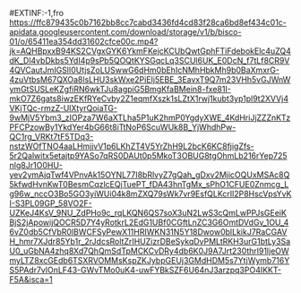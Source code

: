 #EXTINF:-1,fro
https://ffc879435c0b7162bb8cc7cabd3436fd4cd83f28ca6bd8ef434c01c-apidata.googleusercontent.com/download/storage/v1/b/bisco-01/o/65411ea354dd31602cfce00c.mp4?jk=AQHBpxxB94KS2CVgxGYK6YkmFKejcKCUbQwtGphFTiFdebokElc4uZQ4dK_Dl4vbDkbs5YdI4p9sPb5QOQtKYSGqcLq3SCUl6UK_E0DcN_f7tLf8CR9V4QVCautJmIGSlI0UtjsZoLUSwwG6dHm0bEhIcNMhHbkMh9b0BaXmxrG-4zuVtbsM67QXOa8lsLHU3skWxe2PiEIj5EBE_3EavxT9Q7m23VHh5vGJWnWymGtSUSLeKZgfiRN6wkTJu8agpiG5BmgKfaBMein8-fxe81I-mkO7Z6gats8iwzEKfRYeCvby2Z1eqmfXszk1sLZtX1rwj1kubt3yp1pl9t2XVVj4VKjTQc-rmzZ-UlXtyrQoiaTG-9wMjV5Ybm3_zIOPza7W6aXTLha5P1uK2hmP0YgdyXWE_4KdHriJjZZZnKTzPFCPzowBy1YkdYer4bG66t8iTtNoP6ScuWUk8B_YjWhdhPw-QC1rg_VRKt7tF5TDq3-nstzWOfTNO4aaLHmjjvV1p6LKhZT4V5YrZhH9L2bcK6KC8fjigZfs-5r2Qalwitx5etajtp9YASo7qRS0DAUt0p5MkoT3OBUG8tgOhmLb216rYep725nIg8Jr1O0HU-yev2ymAjqTwf4VPnvAk15OYNL77I8bRlvyZ7gQah_gDxv2MjicOQUxMSAc8Q5kfwdHvnKwT0BesmCqzlcEQjTuePT_fDA43hnTgMx_sPhO1CFUE0Znmcg_Lg96w_nccO3Bo5GO3yiWUi04k8mZXQ79sWk7vr9EsfQLKcrIl2P8HscVpsYvKI-S3PL09GP_58VO2F-UZKeJ4KsV_9NU_ZdPHo9c_rqLKQN6QS7soX3uN2LwS3cQmLwPPJsGEeiKBjS2jApowijQOCR5D7Y4yRotkrL2EdG1UBf0CGftLnZC3G6OmtDVdGv_1OU_46vZ0db5CfVbR0lBWCFSyPewX11HRIWKN31N5Y18Dwow0blLkikJ7RaCGAVH_hmr7XJdr85Yb1r_2rJdcsRoltZrIHUZizrDBeSykqDvPMLtRKH3urG1btLy3SaU0_uGbNA4zhq8Xd7QhQmSdTpMCKCvDRy4db6K0J9A7Jrt230thrl91ljeOWmyLTZ8xcGEdb6TSXRVOMMsKspZKJybpGEUj3GMdHDM5s7YtjWymb716YS5PAdr7vlOnLF43-GWvTMo0uK4-uwFYBkSZF6U64nJ3arzpq3PO4IKKT-F5A&isca=1
